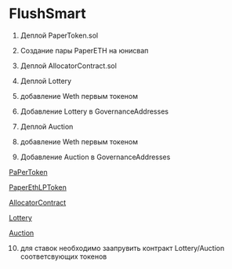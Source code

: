 # FlushSmart

1) Деплой PaperToken.sol

2) Создание пары PaperETH на юнисвап

3) Деплой AllocatorContract.sol

4) Деплой Lottery

5) добавление Weth первым токеном

6) Добавление Lottery в GovernanceAddresses

7) Деплой Auction

8) добавление Weth первым токеном

9) Добавление Auction в GovernanceAddresses

[PaPerToken](https://rinkeby.etherscan.io/address/0x2cbef5b1356456a2830dfef6393daca2b3dfb7a5)


[PaperEthLPToken](https://rinkeby.etherscan.io/address/0xf6386a331c271f8951b160c4fa550d059e111582#code)


[AllocatorContract](https://rinkeby.etherscan.io/address/0xe81f6a34f3ced91bc9681950151ce6d109d687d6#code)


[Lottery](https://rinkeby.etherscan.io/address/0x303306bdb6f15d7b35085d16f7a2a2aa796203bc#code)


[Auction](https://rinkeby.etherscan.io/address/0x78892a1326b65149e4ebe1357aedcf051467f3e7#code)

10) для ставок необходимо заапрувить контракт Lottery/Auction  соответсвующих токенов
